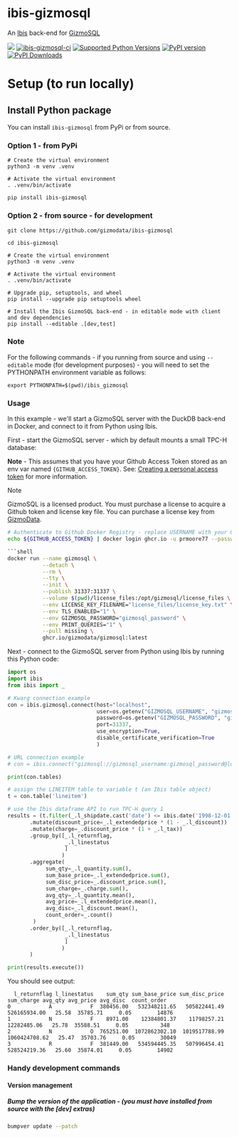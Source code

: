 # ibis-gizmosql
An [Ibis](https://ibis-project.org) back-end for [GizmoSQL](https://gizmodata.com/gizmosql)

[<img src="https://img.shields.io/badge/GitHub-gizmodata%2Fibis--gizmosql-blue.svg?logo=Github">](https://github.com/gizmodata/ibis-gizmosql)
[![ibis-gizmosql-ci](https://github.com/gizmodata/ibis-gizmosql/actions/workflows/ci.yml/badge.svg)](https://github.com/gizmodata/ibis-gizmosql/actions/workflows/ci.yml)
[![Supported Python Versions](https://img.shields.io/pypi/pyversions/ibis-gizmosql)](https://pypi.org/project/ibis-gizmosql/)
[![PyPI version](https://badge.fury.io/py/ibis-gizmosql.svg)](https://badge.fury.io/py/ibis-gizmosql)
[![PyPI Downloads](https://img.shields.io/pypi/dm/ibis-gizmosql.svg)](https://pypi.org/project/ibis-gizmosql/)

# Setup (to run locally)

## Install Python package
You can install `ibis-gizmosql` from PyPi or from source.

### Option 1 - from PyPi
```shell
# Create the virtual environment
python3 -m venv .venv

# Activate the virtual environment
. .venv/bin/activate

pip install ibis-gizmosql
```

### Option 2 - from source - for development
```shell
git clone https://github.com/gizmodata/ibis-gizmosql

cd ibis-gizmosql

# Create the virtual environment
python3 -m venv .venv

# Activate the virtual environment
. .venv/bin/activate

# Upgrade pip, setuptools, and wheel
pip install --upgrade pip setuptools wheel

# Install the Ibis GizmoSQL back-end - in editable mode with client and dev dependencies
pip install --editable .[dev,test]
```

### Note
For the following commands - if you running from source and using `--editable` mode (for development purposes) - you will need to set the PYTHONPATH environment variable as follows:
```shell
export PYTHONPATH=$(pwd)/ibis_gizmosql
```

### Usage
In this example - we'll start a GizmoSQL server with the DuckDB back-end in Docker, and connect to it from Python using Ibis.

First - start the GizmoSQL server - which by default mounts a small TPC-H database:

**Note** - This assumes that you have your Github Access Token stored as an env var named `{GITHUB_ACCESS_TOKEN}`.  See: [Creating a personal access token](https://docs.github.com/en/github/authenticating-to-github/creating-a-personal-access-token) for more information.

> [!NOTE]   
> GizmoSQL is a licensed product.  You must purchase a license to acquire a Github token and license key file.  You can purchase a license key from [GizmoData](https://gizmodata.com/gizmosql).

```bash
# Authenticate to Github Docker Registry - replace USERNAME with your Github username
echo ${GITHUB_ACCESS_TOKEN} | docker login ghcr.io -u prmoore77 --password-stdin

```shell
docker run --name gizmosql \
           --detach \
           --rm \
           --tty \
           --init \
           --publish 31337:31337 \
           --volume $(pwd)/license_files:/opt/gizmosql/license_files \
           --env LICENSE_KEY_FILENAME="license_files/license_key.txt" \
           --env TLS_ENABLED="1" \
           --env GIZMOSQL_PASSWORD="gizmosql_password" \
           --env PRINT_QUERIES="1" \
           --pull missing \
           ghcr.io/gizmodata/gizmosql:latest
```

Next - connect to the GizmoSQL server from Python using Ibis by running this Python code:
```python
import os
import ibis
from ibis import _

# Kwarg connection example
con = ibis.gizmosql.connect(host="localhost",
                            user=os.getenv("GIZMOSQL_USERNAME", "gizmosql_username"),
                            password=os.getenv("GIZMOSQL_PASSWORD", "gizmosql_password"),
                            port=31337,
                            use_encryption=True,
                            disable_certificate_verification=True
                            )

# URL connection example
# con = ibis.connect("gizmosql://gizmosql_username:gizmosql_password@localhost:31337?disableCertificateVerification=True&useEncryption=True")

print(con.tables)

# assign the LINEITEM table to variable t (an Ibis table object)
t = con.table('lineitem')

# use the Ibis dataframe API to run TPC-H query 1
results = (t.filter(_.l_shipdate.cast('date') <= ibis.date('1998-12-01') + ibis.interval(days=90))
       .mutate(discount_price=_.l_extendedprice * (1 - _.l_discount))
       .mutate(charge=_.discount_price * (1 + _.l_tax))
       .group_by([_.l_returnflag,
                  _.l_linestatus
                  ]
                 )
       .aggregate(
            sum_qty=_.l_quantity.sum(),
            sum_base_price=_.l_extendedprice.sum(),
            sum_disc_price=_.discount_price.sum(),
            sum_charge=_.charge.sum(),
            avg_qty=_.l_quantity.mean(),
            avg_price=_.l_extendedprice.mean(),
            avg_disc=_.l_discount.mean(),
            count_order=_.count()
        )
       .order_by([_.l_returnflag,
                  _.l_linestatus
                  ]
                 )
       )

print(results.execute())
```

You should see output:
```text
  l_returnflag l_linestatus    sum_qty sum_base_price sum_disc_price     sum_charge avg_qty avg_price avg_disc  count_order
0            A            F  380456.00   532348211.65   505822441.49   526165934.00   25.58  35785.71     0.05        14876
1            N            F    8971.00    12384801.37    11798257.21    12282485.06   25.78  35588.51     0.05          348
2            N            O  765251.00  1072862302.10  1019517788.99  1060424708.62   25.47  35703.76     0.05        30049
3            R            F  381449.00   534594445.35   507996454.41   528524219.36   25.60  35874.01     0.05        14902
```

### Handy development commands

#### Version management

##### Bump the version of the application - (you must have installed from source with the [dev] extras)
```bash
bumpver update --patch
```
